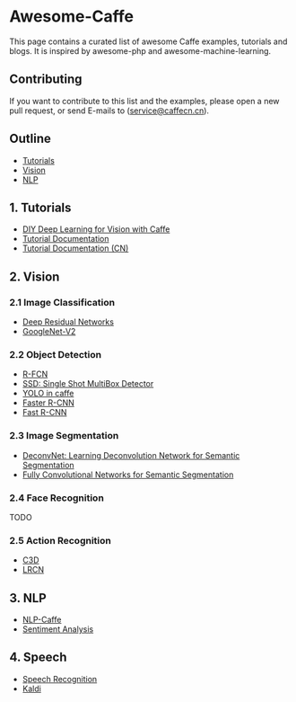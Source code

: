 # Awesome-Caffe

This page contains a curated list of awesome Caffe examples, tutorials and blogs. It is inspired by awesome-php and awesome-machine-learning.

## <a name="Contributing"></a>Contributing

If you want to contribute to this list and the examples, please open a new pull request, or send E-mails to (service@caffecn.cn).

## Outline
- [Tutorials](#Tutorials)
- [Vision](#Vision)
- [NLP](#NLP)

## <a name="Tutorials"></a>1. Tutorials
- [DIY Deep Learning for Vision with Caffe](https://docs.google.com/presentation/d/1UeKXVgRvvxg9OUdh_UiC5G71UMscNPlvArsWER41PsU/edit#slide=id.p)
- [Tutorial Documentation](http://caffe.berkeleyvision.org/tutorial/)
- [Tutorial Documentation (CN)](http://caffecn.cn/?/page/tutorial)

## <a name="Vision"></a>2. Vision
### 2.1 Image Classification
- [Deep Residual Networks](https://github.com/KaimingHe/deep-residual-networks)
- [GoogleNet-V2](https://github.com/lim0606/caffe-googlenet-bn)

### 2.2 Object Detection
- [R-FCN](https://github.com/daijifeng001/R-FCN)
- [SSD: Single Shot MultiBox Detector](https://github.com/weiliu89/caffe/tree/ssd)
- [YOLO in caffe](https://github.com/xingwangsfu/caffe-yolo)
- [Faster R-CNN](https://github.com/rbgirshick/py-faster-rcnn)
- [Fast R-CNN](https://github.com/rbgirshick/fast-rcnn)

### 2.3 Image Segmentation
- [DeconvNet: Learning Deconvolution Network for Semantic Segmentation](https://github.com/HyeonwooNoh/DeconvNet)
- [Fully Convolutional Networks for Semantic Segmentation](https://github.com/shelhamer/fcn.berkeleyvision.org)

### 2.4 Face Recognition

TODO

### 2.5 Action Recognition
- [C3D](https://github.com/facebook/C3D)
- [LRCN](https://github.com/LisaAnne/lisa-caffe-public/tree/lstm_video_deploy)
 
## <a name="NLP">3. NLP
- [NLP-Caffe](https://github.com/Russell91/nlpcaffe)
- [Sentiment Analysis](http://city.shaform.com/blog/2015/06/06/caffe-sentiment-analysis.html)

## <a name="Speech">4. Speech
- [Speech Recognition](https://github.com/pannous/caffe-speech-recognition)
- [Kaldi](https://github.com/kaldi-asr/kaldi)
